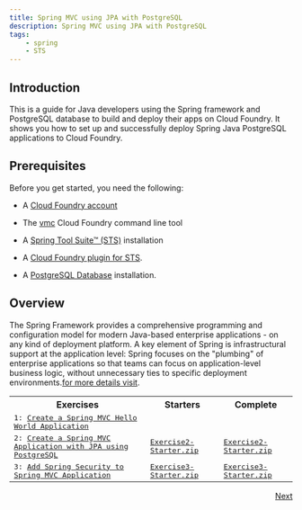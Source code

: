 ```yaml
---
title: Spring MVC using JPA with PostgreSQL
description: Spring MVC using JPA with PostgreSQL
tags:
    - spring
    - STS
---
```

## Introduction
This is a guide for Java developers using the Spring framework and PostgreSQL database to build and deploy their apps on Cloud Foundry. It shows you how to set up and successfully deploy Spring Java PostgreSQL applications to Cloud Foundry.

## Prerequisites
Before you get started, you need the following:

+  A [Cloud Foundry account](http://cloudfoundry.com/signup)

+  The [vmc](/tools/vmc/installing-vmc.html) Cloud Foundry command line tool

+  A [Spring Tool Suite™ (STS)](http://www.springsource.org/spring-tool-suite-download) installation

+  A [Cloud Foundry plugin for STS](/tools/STS/configuring-STS.html).

+  A [PostgreSQL Database](http://www.postgresql.org/download/) installation.


## Overview
The Spring Framework provides a comprehensive programming and configuration model for modern Java-based enterprise applications - on any kind of deployment platform. A key element of Spring is infrastructural support at the application level: Spring focuses on the "plumbing" of enterprise applications so that teams can focus on application-level business logic, without unnecessary ties to specific deployment environments.[for more details visit](http://www.springsource.org/spring-framework).

<table class="std">
	<tr>
		<th>Exercises</th>
		<th>Starters</th>
		<th>Complete</th>
	</tr>
	<tr>
		<td><tt>1: <a href='/frameworks/java/spring/tutorials/springmvc-jpa-postgres/springmvc-template-project.html'>Create a Spring MVC Hello World Application</a></tt></td>
		<td><tt></tt></td>
		<td><tt></tt></td>
	</tr>
	<tr>
		<td><tt>2: <a href='/frameworks/java/spring/tutorials/springmvc-jpa-postgres/spring-expensereport-app-tutorial.html'>Create a Spring MVC Application with JPA using PostgreSQL</a></tt></td>
		<td><tt><a href='/code/tutorials/springmvc-jpa-postgres/Exercise2-Starter.zip'>Exercise2-Starter.zip</a></tt></td>
		<td><tt><a href='/code/tutorials/springmvc-jpa-postgres/Exercise2-Complete.zip'>Exercise2-Starter.zip</a></tt></td>
	</tr>
	<tr>
		<td><tt>3: <a href='/frameworks/java/spring/tutorials/springmvc-jpa-postgres/expensereport-app-with-spring-security.html'>Add Spring Security to Spring MVC Application</a></tt></td>
		<td><tt><a href='/code/tutorials/springmvc-jpa-postgres/Exercise3-Starter.zip'>Exercise3-Starter.zip</a></tt></td>
		<td><tt><a href='/code/tutorials/springmvc-jpa-postgres/Exercise3-Complete.zip'>Exercise3-Starter.zip</a></tt></td>
	</tr>
</table>

<span style="float: right;"><a class="button-plain" style="height: 15px; width: 30px" href="/frameworks/java/spring/tutorials/springmvc-jpa-postgres/springmvc-template-project.html">Next</a></span>
